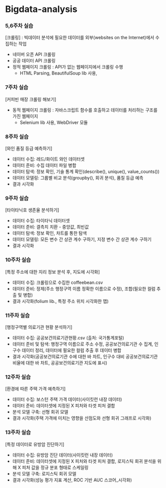 # Bigdata-analysis

### 5,6주차 실습
[크롤링]
: 빅데이터 분석에 필요한 데이터를 외부(websites on the Internet)에서 수집하는 작업
- 네이버 오픈 API 크롤링
- 공공 데이터 API 크롤링
- 정적 웹페이지 크롤링
  : API가 없는 웹페이지에서 크롤링 수행
  - HTML Parsing, BeautifulSoup lib 사용, 

### 7주차 실습
[커피빈 매장 크롤링 해보기]
- 동적 웹페이지 크롤링
  : 자바스크립트 함수를 호출하고 데이터를 처리하는 구조를 가진 웹페이지
  - Selenium lib 사용, WebDriver 모듈

### 8주차 실습
[와인 품질 등급 예측하기]
- 데이터 수집: 레드/화이트 와인 데이터셋
- 데이터 준비: 수집 데이터 파일 병합
- 데이터 탐색: 정보 확인, 기술 통계 확인(describe(), unique(), value_counts())
- 데이터 모델링: 그룹별 비교 분석(groupby(), 회귀 분석), 품질 등급 예측
- 결과 시각화

### 9주차 실습
[타이타닉호 생존율 분석하기]
- 데이터 수집: 타이타닉 데이터셋
- 데이터 준비: 결측치 치환 - 중앙값, 최빈값
- 데이터 탐색: 정보 확인, 차트를 통한 탐색
- 데이터 모델링: 모든 변수 간 상관 계수 구하기, 지정 변수 간 상관 계수 구하기
- 결과 시각화

### 10주차 실습
[특정 주소에 대한 지리 정보 분석 후, 지도에 시각화]
- 데이터 수집: 크롤링으로 수집한 coffeebean.csv
- 데이터 준비: 정제(주소 행정구역 이름 정확한 이름으로 수정), 조합(필요한 컬럼 추출 및 병합)
- 결과 시각화(folium lib., 특정 주소 위치 시각화한 맵)

### 11주차 실습
[행정구역별 의료기관 현황 분석하기]
- 데이터 수집: 공공보건의료기관현황.csv (출처: 국가통계포털)
- 데이터 준비 및 탐색: 행정구역 이름으로 주소 수정, 공공보건의료기관 수 집계, 인구수 데이터 정리, 데이터에 필요한 컬럼 추출 후 데이터 병합
- 결과 시각화(공공보건의료기관 수에 대한 바 차트, 인구수 대비 공공보건의료기관 비율에 대한 바 차트, 공공보건의료기관 지도에 표시)

### 12주차 실습
[환경에 따른 주택 가격 예측하기]
- 데이터 수집: 보스턴 주택 가격 데이터(사이킷런 내장 데이터)
- 데이터 준비: 데이터셋에 지정된 X 피처와 타겟 피처 결합
- 분석 모델 구축: 선형 회귀 모델
- 결과 시각화(주택 가격에 미치는 영향을 산점도와 선형 회귀 그래프로 시각화)

### 13주차 실습
[특정 데이터로 유방암 진단하기]
- 데이터 수집: 유방암 진단 데이터(사이킷런 내장 데이터)
- 데이터 준비: 데이터셋에 지정된 X 피처와 타겟 피처 결합, 로지스틱 회귀 분석을 위해 X 피처 값을 정규 분포 형태로 스케일링
- 분석 모델 구축: 로지스틱 회귀 모델
- 결과 시각화(성능 평가 지표 계산, ROC 기반 AUC 스코어_시각화)
